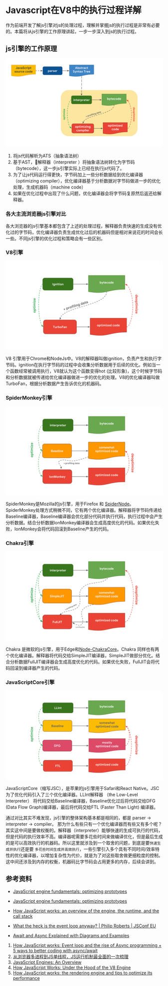 # Javascript在V8中的执行过程详解

作为前端开发了解js引擎对js的处理过程，理解并掌握js的执行过程是非常有必要的。本篇将从js引擎的工作原理讲起，一步一步深入到js的执行过程。

## js引擎的工作原理

![js-engine-pipeline.svg](./js-engine-pipeline.svg)

1. 将js代码解析为ATS（抽象语法树）
2. 基于AST，解释器（interpreter ）将抽象语法树转化为字节码（bytecode），这一步js引擎实际上已经在执行js代码了。
3. 为了让js代码运行得更快，字节码加上一些分析数据给到优化编译器（optimizing compiler），优化编译器基于分析数据对字节码做进一步的优化处理，生成机器码（machine code）
4. 如果在优化过程中出现了什么问题，优化编译器会将字节码复原然后返还给解释器。
   

### 各大主流浏览器js引擎对比

各大浏览器的js引擎基本都包含了上述的处理过程，解释器负责快速的生成没有优化过的字节码，优化编译器负责生成优化过后的机器码但是相对来说花的时间会长一些。不同js引擎的优化过程和策略会有一些区别。

### V8引擎

![interpreter-optimizing-compiler-v8.svg](./interpreter-optimizing-compiler-v8.svg)

V8 引擎用于Chrome和NodeJs中。V8的解释器叫做ignition，负责产生和执行字节码。ignition在执行字节码的过程中会收集分析数据用于后续的优化。例如当一个函数经常被调用执行，V8就认为这个函数变得hot (比较形象)，这个时候字节码和分析数据就被传递给优化编译器做进一步的优化的处理。V8的优化编译器叫做TurboFan，根据分析数据产生告诉优化的机器码。

### SpiderMonkey引擎

![interpreter-optimizing-compiler-spidermonkey.svg](./interpreter-optimizing-compiler-spidermonkey.svg) 

SpiderMonkey是Mozilla的js引擎，用于Firefox 和 [SpiderNode](https://github.com/mozilla/spidernode)。 SpiderMonkey处理方式稍微不同，它有两个优化编译器。解释器将字节码传递给Baseline编译器，Baseline编译器会优化部分代码并执行代码，执行过程中会产生分析数据。结合分析数据IonMonkey编译器会生成高度优化的代码。如果优化失败，IonMonkey会将代码回滚到Baseline产生的代码。

### Chakra引擎

![interpreter-optimizing-compiler-chakra.svg](./interpreter-optimizing-compiler-chakra.svg)

Chakra 是微软的js引擎，用于Edge和[Node-ChakraCore](https://github.com/nodejs/node-chakracore)。Chakra 同样也有两个优化编译器。解释器将代码交给SimpleJIT编译器，SimpleJIT做部分优化。结合分析数据FullJIT编译器会生成高度优化的代码。如果优化失败，FullJIT会将代码回滚到编译器产生的代码。

### JavaScriptCore引擎
![interpreter-optimizing-compiler-jsc.svg](./interpreter-optimizing-compiler-jsc.svg)

JavaScriptCore（缩写JSC），是苹果的js引擎用于Safari和React Native。JSC为了优化代码引入了三个优化编译器。LLInt解释器 （the Low-Level Interpreter） 将代码交给Baseline编译器，Baseline优化过后将代码交给DFG (Data Flow Graph)编译器，最后将代码交给FTL (Faster Than Light) 编译器。


通过对比其实不难发现，js引擎的整体架构基本都是相同的，都是 parser -> interpreter -> compiler。 那为什么有些只有一个优化编译器而有些又有多个呢？其实这中间是要做权衡的。解释器（interpreter）能够快速的生成可执行的代码，但是代码的执行效率不高。编译器呢需要多花些时间来做编译优化，但是最后生成的是可以高效执行的机器码。所以这里就涉及到一个取舍的问题，到底是要```快速生成并执行```还是要 ```多花些时间生成并高效执行```，一些引擎引入多个具有不同时间/效率特性的优化编译器，以增加复杂性为代价，就是为了对这些取舍做更细粒度的控制。这中间还涉及到内存的权衡，机器码比字节码会占用更多的内存，后续会讲到。





## 参考资料
* [JavaScript engine fundamentals: optimizing prototypes](https://mathiasbynens.be/notes/prototypes)
* [JavaScript engine fundamentals: optimizing prototypes](https://mathiasbynens.be/notes/prototypes#tradeoffs)
  

* [How JavaScript works: an overview of the engine, the runtime, and the call stack](https://blog.sessionstack.com/how-does-javascript-actually-work-part-1-b0bacc073cf)
* [What the heck is the event loop anyway? | Philip Roberts | JSConf EU](https://www.youtube.com/watch?v=8aGhZQkoFbQ)
* [Await and Async Explained with Diagrams and Examples](https://nikgrozev.com/2017/10/01/async-await/)
1. [How JavaScript works: Event loop and the rise of Async programming + 5 ways to better coding with async/await](https://blog.sessionstack.com/how-javascript-works-event-loop-and-the-rise-of-async-programming-5-ways-to-better-coding-with-2f077c4438b5)
2. [从浏览器多进程到JS单线程，JS运行机制最全面的一次梳理](https://juejin.cn/post/6844903553795014663#comment)
3. [JavaScript Engines: An Overview](https://blog.bitsrc.io/javascript-engines-an-overview-2162bffa1187)
4. [How JavaScript Works: Under the Hood of the V8 Engine](https://www.freecodecamp.org/news/javascript-under-the-hood-v8/)
5. [How JavaScript works: the rendering engine and tips to optimize its performance](https://blog.sessionstack.com/how-javascript-works-the-rendering-engine-and-tips-to-optimize-its-performance-7b95553baeda)
